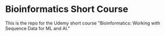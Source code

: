 # Bioinformatics Short Course
This is the repo for the Udemy short course "Bioinformatics: Working with Sequence Data for ML and AI."
